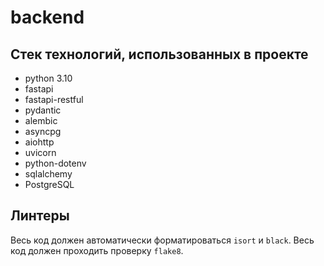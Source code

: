 # backend


## Стек технологий, использованных в проекте
- python 3.10
- fastapi
- fastapi-restful
- pydantic
- alembic
- asyncpg
- aiohttp
- uvicorn
- python-dotenv
- sqlalchemy
- PostgreSQL

## Линтеры
Весь код должен автоматически форматироваться `isort` и `black`.
Весь код должен проходить проверку `flake8`.


